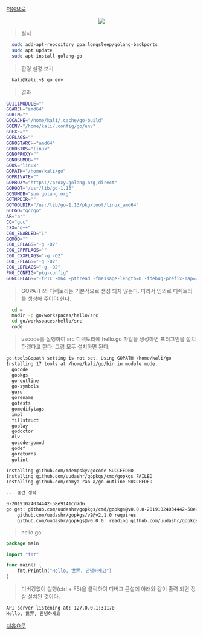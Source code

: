 [처음으로](../README.md)
<p align="center"><img src="https://golang.org/lib/godoc/images/go-logo-blue.svg"></p>

> 설치
```sh
  sudo add-apt-repository ppa:longsleep/golang-backports
  sudo apt update
  sudo apt install golang-go
```
> 환경 설정 보기
```sh
  kali@kali:~$ go env
```
> 결과
```sh
GO111MODULE=""
GOARCH="amd64"
GOBIN=""
GOCACHE="/home/kali/.cache/go-build"
GOENV="/home/kali/.config/go/env"
GOEXE=""
GOFLAGS=""
GOHOSTARCH="amd64"
GOHOSTOS="linux"
GONOPROXY=""
GONOSUMDB=""
GOOS="linux"
GOPATH="/home/kali/go"
GOPRIVATE=""
GOPROXY="https://proxy.golang.org,direct"
GOROOT="/usr/lib/go-1.13"
GOSUMDB="sum.golang.org"
GOTMPDIR=""
GOTOOLDIR="/usr/lib/go-1.13/pkg/tool/linux_amd64"
GCCGO="gccgo"
AR="ar"
CC="gcc"
CXX="g++"
CGO_ENABLED="1"
GOMOD=""
CGO_CFLAGS="-g -O2"
CGO_CPPFLAGS=""
CGO_CXXFLAGS="-g -O2"
CGO_FFLAGS="-g -O2"
CGO_LDFLAGS="-g -O2"
PKG_CONFIG="pkg-config"
GOGCCFLAGS="-fPIC -m64 -pthread -fmessage-length=0 -fdebug-prefix-map=/tmp/go-build862568650=/tmp/go-build -gno-record-gcc-switches"
```
> GOPATH의 디렉토리는 기본적으로 생성 되지 않는다. 따라서 임의로 디렉토리를 생성해 주어야 한다.
```sh
  cd ~
  madir -p go/workspaces/hello/src
  cd go/workspaces/hello/src
  code .
```
> vscode를 실행하여 src 디렉토리에 hello.go 파일을 생성하면 프러그인을 설치하겠다고 한다. 그럼 모두 설치하면 된다.
```sh
go.toolsGopath setting is not set. Using GOPATH /home/kali/go
Installing 17 tools at /home/kali/go/bin in module mode.
  gocode
  gopkgs
  go-outline
  go-symbols
  guru
  gorename
  gotests
  gomodifytags
  impl
  fillstruct
  goplay
  godoctor
  dlv
  gocode-gomod
  godef
  goreturns
  golint

Installing github.com/mdempsky/gocode SUCCEEDED
Installing github.com/uudashr/gopkgs/cmd/gopkgs FAILED
Installing github.com/ramya-rao-a/go-outline SUCCEEDED

... 중간 생략

0-20191024034442-58e9141cd7d6
go get: github.com/uudashr/gopkgs/cmd/gopkgs@v0.0.0-20191024034442-58e9141cd7d6 requires
	github.com/uudashr/gopkgs/v2@v2.1.0 requires
	github.com/uudashr/gopkgs@v0.0.0: reading github.com/uudashr/gopkgs/go.mod at revision v0.0.0: unknown revision v0.0.0
```
> hello.go
```go
package main

import "fmt"

func main() {
	fmt.Println("Hello, 世界, 안녕하세요")
}
```
> 디버깅없이 실행(ctrl + F5)을 클릭하여 디버그 콘설에 아래와 같이 출력 되면 정상 설치된 것이다.
```sh
API server listening at: 127.0.0.1:31170
Hello, 世界, 안녕하세요
```

[처음으로](../README.md)